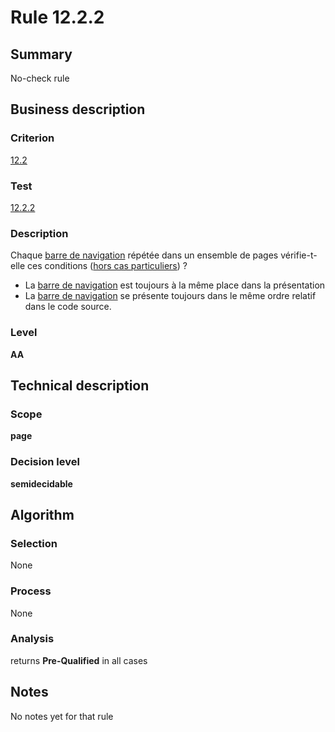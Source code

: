 # Rule 12.2.2
## Summary

No-check rule

## Business description

### Criterion

[12.2](http://references.modernisation.gouv.fr/sites/default/files/RGAA3_RC2-1/referentiel_technique.htm#crit-12-2)

### Test

[12.2.2](http://references.modernisation.gouv.fr/sites/default/files/RGAA3_RC2-1/referentiel_technique.htm#test-12-2-2)

### Description

Chaque <a href="http://references.modernisation.gouv.fr/sites/default/files/RGAA3_RC2-1/glossaire.htm#mBarreNav">barre de navigation</a> r&eacute;p&eacute;t&eacute;e dans un ensemble de pages v&eacute;rifie-t-elle ces conditions (<a href="http://references.modernisation.gouv.fr/sites/default/files/RGAA3_RC2-1/cas_particulier.htm#cpCrit12-" title="Cas particuliers pour le crit&egrave;re 12.2">hors cas particuliers</a>) ? 
 
 *  La <a href="http://references.modernisation.gouv.fr/sites/default/files/RGAA3_RC2-1/glossaire.htm#mBarreNav">barre de navigation</a> est toujours &agrave; la m&ecirc;me place dans la pr&eacute;sentation  
 *  La <a href="http://references.modernisation.gouv.fr/sites/default/files/RGAA3_RC2-1/glossaire.htm#mBarreNav">barre de navigation</a> se pr&eacute;sente toujours dans le m&ecirc;me ordre relatif dans le code source.  


### Level

**AA**

## Technical description

### Scope

**page**

### Decision level

**semidecidable**

## Algorithm

### Selection

None

### Process

None

### Analysis

returns **Pre-Qualified** in all cases

## Notes

No notes yet for that rule
